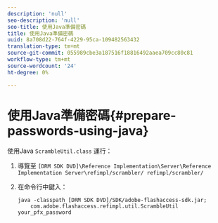```yaml
---
description: 'null'
seo-description: 'null'
seo-title: 使用Java準備密碼
title: 使用Java準備密碼
uuid: 8a708d22-764f-4229-95ca-109482563432
translation-type: tm+mt
source-git-commit: 055989cbe3a187516f18816492aaea709cc80c81
workflow-type: tm+mt
source-wordcount: '24'
ht-degree: 0%

---
```



# 使用Java準備密碼{#prepare-passwords-using-java}

使用Java `ScrambleUtil.class` 運行：

1. 導覽至 `[DRM SDK DVD]\Reference Implementation\Server\Reference Implementation Server\refimpl/scrambler/ refimpl/scrambler/`
1. 在命令行中鍵入：

   ```
   java -classpath [DRM SDK DVD]/SDK/adobe-flashaccess-sdk.jar;  
       com.adobe.flashaccess.refimpl.util.ScrambleUtil your_pfx_password
   ```

